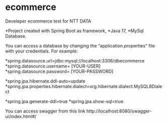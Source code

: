 <h1> ecommerce </h1>
Develeper ecommerce test for NTT DATA

*Project created with Spring Boot as framework, 
*Java 17, 
*MySql Database.

You can access a database by changing the “application.properties” file with your credentials.
For example:

*spring.datasource.url=jdbc:mysql://localhost:3306/dbecommerce
*spring.datasource.username= [YOUR-USER]
*spring.datasource.password= [YOUR-PASSWORD]

*spring.jpa.hibernate.ddl-auto=update
*spring.jpa.properties.hibernate.dialect=org.hibernate.dialect.MySQL8Dialect

*spring.jpa.generate-ddl=true
*spring.jpa.show-sql=true


You can access swagger from this link
http://localhost:8080/swagger-ui/index.html#/
